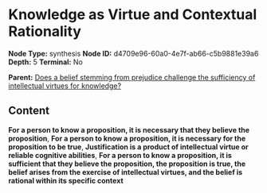 # Knowledge as Virtue and Contextual Rationality

**Node Type:** synthesis
**Node ID:** d4709e96-60a0-4e7f-ab66-c5b9881e39a6
**Depth:** 5
**Terminal:** No

**Parent:** [Does a belief stemming from prejudice challenge the sufficiency of intellectual virtues for knowledge?](does-a-belief-stemming-from-prejudice-challenge-the-sufficiency-of-intellectual-virtues-for-knowledge-antithesis-ee57b074-2137-4710-b953-c16c2eb6cb0c.md)

## Content

**For a person to know a proposition, it is necessary that they believe the proposition**, **For a person to know a proposition, it is necessary for the proposition to be true**, **Justification is a product of intellectual virtue or reliable cognitive abilities**, **For a person to know a proposition, it is sufficient that they believe the proposition, the proposition is true, the belief arises from the exercise of intellectual virtues, and the belief is rational within its specific context**
